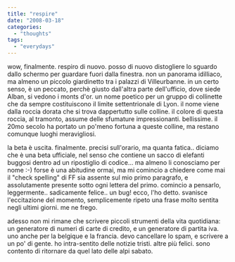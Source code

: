 ```yaml
---
title: "respire"
date: "2008-03-18"
categories: 
  - "thoughts"
tags: 
  - "everydays"
---
```


wow, finalmente. respiro di nuovo. posso di nuovo distogliere lo sguardo dallo schermo per guardare fuori dalla finestra. non un panorama idilliaco, ma almeno un piccolo giardinetto tra i palazzi di Villeurbanne. in un certo senso, è un peccato, perchè giusto dall'altra parte dell'ufficio, dove siede Alban, si vedono i monts d'or. un nome poetico per un gruppo di collinette che da sempre costituiscono il limite settentrionale di Lyon. il nome viene dalla roccia dorata che si trova dappertutto sulle colline. il colore di questa roccia, al tramonto, assume delle sfumature impressionanti. bellissime. il 20mo secolo ha portato un po'meno fortuna a queste colline, ma restano comunque luoghi meravigliosi.

la beta è uscita. finalmente. precisi sull'orario, ma quanta fatica.. diciamo che è una beta ufficiale, nel senso che contiene un sacco di elefanti buggosi dentro ad un ripostiglio di codice... ma almeno li conosciamo per nome :-) forse è una abitudine ormai, ma mi comincio a chiedere come mai il "check spelling" di FF sia assente sul mio primo paragrafo, e assolutamente presente sotto ogni lettera del primo. comincio a pensarlo, leggermente.. sadicamente felice.. un bug! ecco, l'ho detto. svanisce l'eccitazione del momento, semplicemente ripeto una frase molto sentita negli ultimi giorni. me ne frego.

adesso non mi rimane che scrivere piccoli strumenti della vita quotidiana: un generatore di numeri di carte di credito, e un generatore di partita iva. uno anche per la belgique e la francia. devo cancellare lo spam, e scrivere a un po' di gente. ho intra-sentito delle notizie tristi. altre più felici. sono contento di ritornare da quel lato delle alpi sabato.
